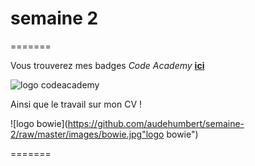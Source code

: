 # semaine 2 



=======

Vous trouverez mes badges *Code Academy*   [**ici**](https://www.codecademy.com/fr/users/audetteu/achievements)  

![logo codeacademy](http://www.reconversion-developpeur-web.com/wp-content/uploads/2015/09/codeacademy1.png "logo codeacademy")


Ainsi que le travail sur mon CV ! 

![logo bowie](https://github.com/audehumbert/semaine-2/raw/master/images/bowie.jpg"logo bowie")    


=======

